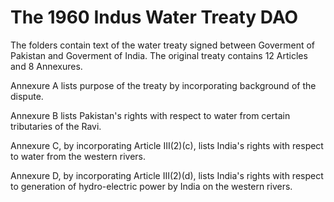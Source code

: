 # The 1960 Indus Water Treaty DAO

The folders contain text of the water treaty signed between Goverment of Pakistan and Goverment of India. The original treaty contains 12 Articles and 8 Annexures. 

Annexure A lists purpose of the treaty by incorporating background of the dispute.

Annexure B lists Pakistan's rights with respect to water from certain tributaries of the Ravi.

Annexure C, by incorporating Article III(2)(c), lists India's rights with respect to water from the western rivers.

Annexure D, by incorporating Article III(2)(d), lists India's rights with respect to generation of hydro-electric power by India on the western rivers.

